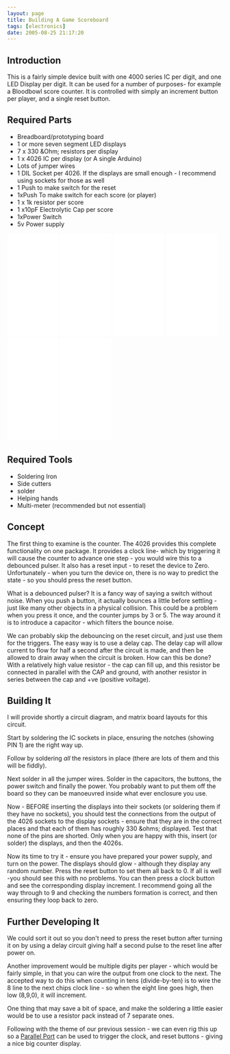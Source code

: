 ```yaml
---
layout: page
title: Building A Game Scoreboard
tags: [electronics]
date: 2005-08-25 21:17:20
---
```

## Introduction

This is a fairly simple device built with one 4000 series IC per digit, and one LED Display per digit. It can be used for a number of purposes- for example a Bloodbowl score counter. It is controlled with simply an increment button per player, and a single reset button.

## Required Parts

* Breadboard/prototyping board
* 1 or more seven segment LED displays 
* 7 x 330 &amp;Ohm; resistors per display
* 1 x 4026 IC per display (or A single Arduino)
* Lots of jumper wires
* 1 DIL Socket per 4026. If the displays are small enough - I recommend using sockets for those as well
* 1 Push to make switch for the reset
* 1xPush To make switch for each score (or player)
* 1 x 1k resistor per score
* 1 x10pF Electrolytic Cap per score
* 1xPower Switch
* 5v Power supply

<iframe style="width:120px;height:240px;" marginwidth="0" marginheight="0" scrolling="no" frameborder="0" src="//ws-eu.amazon-adsystem.com/widgets/q?ServiceVersion=20070822&OneJS=1&Operation=GetAdHtml&MarketPlace=GB&source=ss&ref=as_ss_li_til&ad_type=product_link&tracking_id=orionrobots-21&language=en_GB&marketplace=amazon&region=GB&placement=B07GTSQV9S&asins=B07GTSQV9S&linkId=82ee8f77d920264d2ff37ac6cf2e1e98&show_border=true&link_opens_in_new_window=true"></iframe><!-- led displays-->
<iframe style="width:120px;height:240px;" marginwidth="0" marginheight="0" scrolling="no" frameborder="0" src="//ws-eu.amazon-adsystem.com/widgets/q?ServiceVersion=20070822&OneJS=1&Operation=GetAdHtml&MarketPlace=GB&source=ss&ref=as_ss_li_til&ad_type=product_link&tracking_id=orionrobots-21&language=en_GB&marketplace=amazon&region=GB&placement=B07DK2T7MY&asins=B07DK2T7MY&linkId=ff7611d0de64983b6aaf802e15c70382&show_border=true&link_opens_in_new_window=true"></iframe><!-- resistor networks -->
<iframe style="width:120px;height:240px;" marginwidth="0" marginheight="0" scrolling="no" frameborder="0" src="//ws-eu.amazon-adsystem.com/widgets/q?ServiceVersion=20070822&OneJS=1&Operation=GetAdHtml&MarketPlace=GB&source=ss&ref=as_ss_li_til&ad_type=product_link&tracking_id=orionrobots-21&language=en_GB&marketplace=amazon&region=GB&placement=B072BMYZ18&asins=B072BMYZ18&linkId=a23f99e072fabcb6d2c661fbb04bc9c7&show_border=true&link_opens_in_new_window=true"></iframe><!-- arduino nanos - for ICs -->
<iframe style="width:120px;height:240px;" marginwidth="0" marginheight="0" scrolling="no" frameborder="0" src="//ws-eu.amazon-adsystem.com/widgets/q?ServiceVersion=20070822&OneJS=1&Operation=GetAdHtml&MarketPlace=GB&source=ss&ref=as_ss_li_til&ad_type=product_link&tracking_id=orionrobots-21&language=en_GB&marketplace=amazon&region=GB&placement=B08QS6961R&asins=B08QS6961R&linkId=0c14ddf5760b07dcaec823f6507e32f8&show_border=true&link_opens_in_new_window=true"></iframe><!-- jumper wires -->

<iframe style="width:120px;height:240px;" marginwidth="0" marginheight="0" scrolling="no" frameborder="0" src="//ws-eu.amazon-adsystem.com/widgets/q?ServiceVersion=20070822&OneJS=1&Operation=GetAdHtml&MarketPlace=GB&source=ss&ref=as_ss_li_til&ad_type=product_link&tracking_id=orionrobots-21&language=en_GB&marketplace=amazon&region=GB&placement=B01N67ICEC&asins=B01N67ICEC&linkId=4d20b8e0cfbb655e6274c116fdf9bdf5&show_border=true&link_opens_in_new_window=true"></iframe><!-- pushbuttons -->
<iframe style="width:120px;height:240px;" marginwidth="0" marginheight="0" scrolling="no" frameborder="0" src="//ws-eu.amazon-adsystem.com/widgets/q?ServiceVersion=20070822&OneJS=1&Operation=GetAdHtml&MarketPlace=GB&source=ss&ref=as_ss_li_til&ad_type=product_link&tracking_id=orionrobots-21&language=en_GB&marketplace=amazon&region=GB&placement=B07BMPVDMD&asins=B07BMPVDMD&linkId=700cf55692f56e93457284844ffc583d&show_border=true&link_opens_in_new_window=true"></iframe><!-- slide switch -->


## Required Tools

* Soldering Iron
* Side cutters
* solder
* Helping hands
* Multi-meter (recommended but not essential)

## Concept

The first thing to examine is the counter. The 4026 provides this complete functionality on one package. It provides a clock line- which by triggering it will cause the counter to advance one step - you would wire this to a debounced pulser. It also has a reset input - to reset the device to Zero. Unfortunately - when you turn the device on, there is no way to predict the state - so you should press the reset button.

What is a debounced pulser? It is a fancy way of saying a switch without noise. When you push a button, it actually bounces a little before settling - just like many other objects in a physical collision. This could be a problem when you press it once, and the counter jumps by 3 or 5. The way around it is to introduce a capacitor - which filters the bounce noise.

We can probably skip the debouncing on the reset circuit, and just use them for the triggers. The easy way is to use a delay cap. The delay cap will allow current to flow for half a second after the circuit is made, and then be allowed to drain away when the circuit is broken. How can this be done? With a relatively high value resistor - the cap can fill up, and this resistor be connected in parallel with the CAP and ground, with another resistor in series between the cap and +ve (positive voltage).

## Building It

I will provide shortly a circuit diagram, and matrix board layouts for this circuit.

Start by soldering the IC sockets in place, ensuring the notches (showing PIN 1) are the right way up.

Follow by soldering _all_ the resistors in place (there are lots of them and this will be fiddly).

Next solder in all the jumper wires. Solder in the capacitors, the buttons, the power switch and finally the power. You probably want to put them off the board so they can be manoeuvred inside what ever enclosure you use.

Now - BEFORE inserting the displays into their sockets (or soldering them if they have no sockets), you should test the connections from the output of the 4026 sockets to the display sockets - ensure that they are in the correct places and that each of them has roughly 330 &amp;ohms; displayed. Test that none of the pins are shorted. Only when you are happy with this, insert (or solder) the displays, and then the 4026s.

Now its time to try it - ensure you have prepared your power supply, and turn on the power. The displays should glow - although they display any random number. Press the reset button to set them all back to 0. If all is well -you should see this with no problems. You can then press a clock button and see the corresponding display increment. I recommend going all the way through to 9 and checking the numbers formation is correct, and then ensuring they loop back to zero.

## Further Developing It

We could sort it out so you don't need to press the reset button after turning it on by using a delay circuit giving half a second pulse to the reset line after power on.

Another improvement would be multiple digits per player - which would be fairly simple, in that you can wire the output from one clock to the next. The accepted way to do this when counting in tens (divide-by-ten) is to wire the 8 line to the next chips clock line - so when the eight line goes high, then low (8,9,0), it will increment.

One thing that may save a bit of space, and make the soldering a little easier would be to use a resistor pack instead of 7 separate ones.

Following with the theme of our previous session - we can even rig this up so a [Parallel Port](/wiki/parallel_port.html "Parallel Port") can be used to trigger the clock, and reset buttons - giving a nice big counter display.
